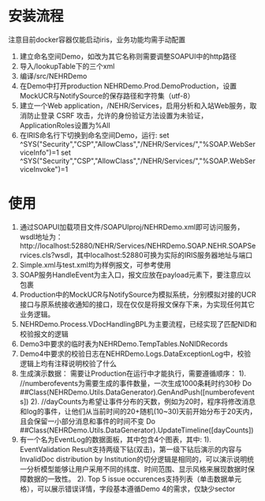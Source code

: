 # 安装流程
注意目前docker容器仅能启动iris，业务功能均需手动配置
1. 建立命名空间Demo，如改为其它名称则需要调整SOAPUI中的http路径
2. 导入/lookupTable下的三个xml
3. 编译/src/NEHRDemo
4. 在Demo中打开production NEHRDemo.Prod.DemoProduction，设置MockUCR与NotifySource的保存路径和字符集（utf-8）
5. 建立一个Web application，/NEHR/Services，启用分析和入站Web服务，取消防止登录 CSRF 攻击，允许的身份验证方法设置为未验证，ApplicationRoles设置为%All
6. 在IRIS命名行下切换到命名空间Demo，运行:
set ^SYS("Security","CSP","AllowClass","/NEHR/Services/","%SOAP.WebServiceInfo")=1
set ^SYS("Security","CSP","AllowClass","/NEHR/Services/","%SOAP.WebServiceInvoke")=1

# 使用
1. 通过SOAPUI加载项目文件/SOAPUIproj/NEHRDemo.xml即可访问服务，wsdl地址为：http://localhost:52880/NEHR/Services/NEHRDemo.SOAP.NEHR.SOAPServices.cls?wsdl，其中localhost:52880可换为实际的IRIS服务器地址与端口
2. Simple.xml与test.xml均为样例报文，可参考使用
3. SOAP服务HandleEvent为主入口，报文应放在payload元素下，要注意应以<![CDATA[]]>包裹
4. Production中的MockUCR与NotifySource为模拟系统，分别模拟对接的UCR接口与原系统接收通知的接口，现在仅仅是将报文保存下来，为实现任何其它业务逻辑。
5. NEHRDemo.Process.VDocHandlingBPL为主要流程，已经实现了匹配NID和校验报文的逻辑
6. Demo3中要求的临时表为NEHRDemo.TempTables.NoNIDRecords
7. Demo4中要求的校验日志在NEHRDemo.Logs.DataExceptionLog中，校验逻辑上均有注释说明校验了什么
8. 生成演示数据：
需要让Production在运行中才能执行，需要遵循顺序：
1). 
//numberofevents为需要生成的事件数量，一次生成1000条耗时约30秒
Do ##Class(NEHRDemo.Utils.DataGenerator).GenAndPush([numberofevents])
2).
//dayCounts为希望让事件分布的天数，例如为20时，程序将修改消息和log的事件，让他们从当前时间的20+随机(10~30)天前开始分布于20天内，且会保留一小部分消息和事件的时间不变
Do ##Class(NEHRDemo.Utils.DataGenerator).UpdateTimeline([dayCounts])
9. 有一个名为EventLog的数据面板，其中包含4个图表，其中:
1). EventValidation Result支持两级下钻(双击)，第一级下钻后演示的内容与InvalidDoc distribution by Institution的切分逻辑是相同的，可以演示说明统一分析模型能够让用户采用不同的纬度、时间范围、显示风格来展现数据时保障数据的一致性。
2). Top 5 issue occurences支持列表（单击数据单元格），可以展示错误详情，字段基本遵循Demo 4的需求，仅缺少sector



